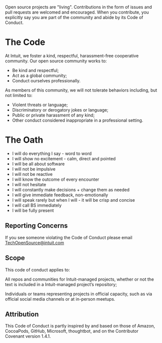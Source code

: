 Open source projects are "living". Contributions in the form of issues and pull requests are welcomed and encouraged. When you contribute, you explicitly say you are part of the community and abide by its Code of Conduct.

# The Code

At Intuit, we foster a kind, respectful, harassment-free cooperative community. Our open source community works to:

- Be kind and respectful;
- Act as a global community;
- Conduct ourselves professionally.

As members of this community, we will not tolerate behaviors including, but not limited to:

- Violent threats or language;
- Discriminatory or derogatory jokes or language;
- Public or private harassment of any kind;
- Other conduct considered inappropriate in a professional setting.

# The Oath

- I will do everything I say - word to word
- I will show no excitement - calm, direct and pointed
- I will be all about software
- I will not be impulsive
- I will not be reactive
- I will know the outcome of every encounter
- I will not hesitate
- I will constantly make decisions + change them as needed
- I will give immediate feedback, non-emotionally
- I will speak rarely but when I will - it will be crisp and concise
- I will call BS immediately
- I will be fully present
  
## Reporting Concerns

If you see someone violating the Code of Conduct please email TechOpenSource@intuit.com

## Scope

This code of conduct applies to:

All repos and communities for Intuit-managed projects, whether or not the text is included in a Intuit-managed project’s repository;

Individuals or teams representing projects in official capacity, such as via official social media channels or at in-person meetups.

## Attribution

This Code of Conduct is partly inspired by and based on those of Amazon, CocoaPods, GitHub, Microsoft, thoughtbot, and on the Contributor Covenant version 1.4.1.
